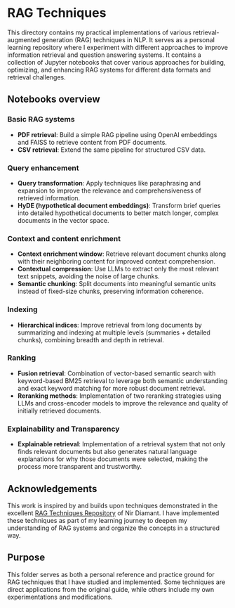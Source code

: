 # RAG Techniques

This directory contains my practical implementations of various retrieval-augmented generation (RAG) techniques in NLP. It serves as a personal learning repository where I experiment with different approaches to improve information retrieval and question answering systems. It contains a collection of Jupyter notebooks that cover various approaches for building, optimizing, and enhancing RAG systems for different data formats and retrieval challenges.


## Notebooks overview

### **Basic RAG systems**
- **PDF retrieval**: Build a simple RAG pipeline using OpenAI embeddings and FAISS to retrieve content from PDF documents.
- **CSV retrieval**: Extend the same pipeline for structured CSV data.

### **Query enhancement**
- **Query transformation**: Apply techniques like paraphrasing and expansion to improve the relevance and comprehensiveness of retrieved information.
- **HyDE (hypothetical document embeddings)**: Transform brief queries into detailed hypothetical documents to better match longer, complex documents in the vector space.

### **Context and content enrichment**
- **Context enrichment window**: Retrieve relevant document chunks along with their neighboring content for improved context comprehension.
- **Contextual compression**: Use LLMs to extract only the most relevant text snippets, avoiding the noise of large chunks.
- **Semantic chunking**: Split documents into meaningful semantic units instead of fixed-size chunks, preserving information coherence.

### **Indexing**
- **Hierarchical indices**: Improve retrieval from long documents by summarizing and indexing at multiple levels (summaries + detailed chunks), combining breadth and depth in retrieval.

### Ranking
- **Fusion retrieval**: Combination of vector-based semantic search with keyword-based BM25 retrieval to leverage both semantic understanding and exact keyword matching for more robust document retrieval.
- **Reranking methods**: Implementation of two reranking strategies using LLMs and cross-encoder models to improve the relevance and quality of initially retrieved documents.

### Explainability and Transparency
- **Explainable retrieval**: Implementation of a retrieval system that not only finds relevant documents but also generates natural language explanations for why those documents were selected, making the process more transparent and trustworthy.


## Acknowledgements
This work is inspired by and builds upon techniques demonstrated in the excellent [RAG Techniques Repository](https://github.com/NirDiamant/RAG_Techniques) of Nir Diamant. I have implemented these techniques as part of my learning journey to deepen my understanding of RAG systems and organize the concepts in a structured way.

## Purpose
This folder serves as both a personal reference and practice ground for RAG techniques that I have studied and implemented. Some techniques are direct applications from the original guide, while others include my own experimentations and modifications.